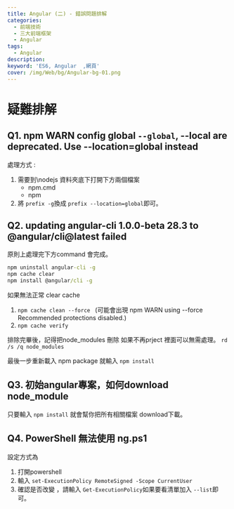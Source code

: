 ```yaml
---
title: Angular (二) - 錯誤問題排解
categories: 
  - 前端技術
  - 三大前端框架
  - Angular
tags: 
  - Angular
description:
keyword: 'ES6, Angular  ,網頁'
cover: /img/Web/bg/Angular-bg-01.png
---
```


# 疑難排解
## Q1. npm WARN config global `--global`, --local are deprecated. Use --location=global instead

處理方式 :  
1. 需要到\nodejs 資料夾底下打開下方兩個檔案
   - npm.cmd
   - npm 
2. 將 ```prefix -g```換成 ```prefix --location=global```即可。

## Q2. updating angular-cli 1.0.0-beta 28.3 to @angular/cli@latest failed
原則上處理完下方command 會完成。
```cmd
npm uninstall angular-cli -g
npm cache clear
npm install @angular/cli -g
```

如果無法正常 clear cache 
1. ```npm cache clean --force ```
(可能會出現 npm WARN using --force Recommended protections disabled.)
2. ```npm cache verify```

排除完畢後，記得把node_modules 刪除
如果不再prject 裡面可以無需處理。
```rd /s /q node_modules```

最後一步重新載入 npm package 就輸入 ```npm install```

## Q3. 初始angular專案，如何download node_module
只要輸入 ```npm install``` 就會幫你把所有相關檔案 download下載。


## Q4. PowerShell 無法使用 ng.ps1
設定方式為
1. 打開powershell
2. 輸入 ```set-ExecutionPolicy RemoteSigned -Scope CurrentUser ```
3. 確認是否改變 ，請輸入 ```Get-ExecutionPolicy```如果要看清單加入 ```--list```即可。